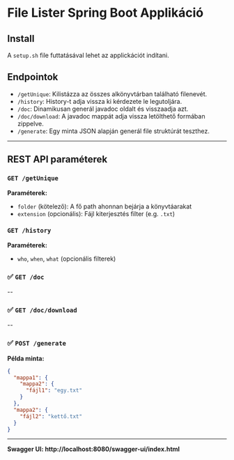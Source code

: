 # File Lister Spring Boot Applikáció

## Install

A `setup.sh` file futtatásával lehet az applickációt indítani. 

## Endpointok

- `/getUnique`: Kilistázza az összes alkönyvtárban található filenevét.
- `/history`: History-t adja vissza ki kérdezete le legutoljára.
- `/doc`: Dinamikusan generál javadoc oldalt és visszaadja azt.
- `/doc/download`: A javadoc mappát adja vissza letölthető formában zippelve.
- `/generate`: Egy minta JSON alapján generál file struktúrát teszthez.

---

## REST API paraméterek

### `GET /getUnique`

**Paraméterek:**
- `folder` (kötelező): A fő path ahonnan bejárja a könyvtáarakat
- `extension` (opcionális): Fájl kiterjesztés filter (e.g. `.txt`)

### `GET /history`

**Paraméterek:**
- `who`, `when`, `what` (opcionális filterek)

### ✅ `GET /doc`

--

### ✅ `GET /doc/download`

--

### ✅ `POST /generate`

**Példa minta:**
```json
{
  "mappa1": {
    "mappa2": {
      "fájl1": "egy.txt"
    }
  },
  "mappa2": {
    "fájl2": "kettő.txt"
  }
}
```
---
**Swagger UI: http://localhost:8080/swagger-ui/index.html**

